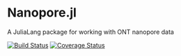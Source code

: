 # Nanopore.jl
A JuliaLang package for working with ONT nanopore data

[![Build Status](https://travis-ci.org/gawbul/Nanopore.jl.svg?branch=master)](https://travis-ci.org/gawbul/Nanopore.jl)
[![Coverage Status](https://coveralls.io/repos/gawbul/Nanopore.jl/badge.svg?branch=master)](https://coveralls.io/r/gawbul/Nanopore.jl?branch=master)

